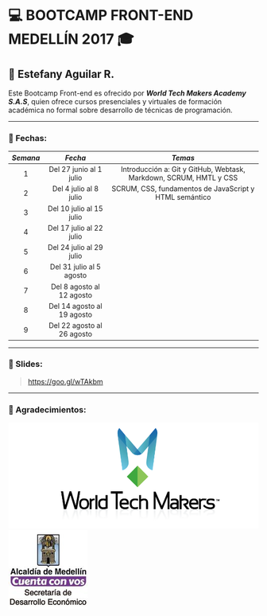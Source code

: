 # 💻 BOOTCAMP FRONT-END MEDELLÍN 2017 🎓
## 👩 Estefany Aguilar R.



Este Bootcamp Front-end es ofrecido por ___World Tech Makers Academy S.A.S___, quien ofrece cursos presenciales y virtuales de formación académica no formal sobre desarrollo de técnicas de programación.

------

### 📆 Fechas:

___Semana___ | ___Fecha___ | ___Temas___
:--: | :--: | :--:
1 | Del 27 junio al 1 julio | Introducción a: Git y GitHub, Webtask, Markdown, SCRUM, HMTL y CSS
2 | Del 4 julio al 8 julio | SCRUM, CSS, fundamentos de JavaScript y HTML semántico
3 | Del 10 julio al 15 julio |
4 | Del 17 julio al 22 julio |
5 | Del 24 julio al 29 julio |
6 | Del 31 julio al 5 agosto |
7 | Del 8 agosto al 12 agosto |
8 | Del 14 agosto al 19 agosto |
9 | Del 22 agosto al 26 agosto |

------

### 💜 Slides:

> <https://goo.gl/wTAkbm>

------

### 👏 Agradecimientos:

![Imagen 1][1]  ![Imagen 2][2]

 [1]: ./img/WTM.png
 [2]: ./img/Alcaldía_SDE.jpg
